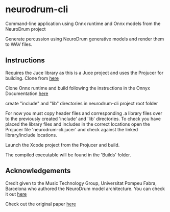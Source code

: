 # neurodrum-cli
Command-line application using Onnx runtime and Onnx models from the NeuroDrum project

Generate percussion using NeuroDrum generative models and render them to WAV files.

## Instructions
Requires the Juce library as this is a Juce project and uses the Projucer for building. Clone from [here](https://github.com/juce-framework/JUCE)

Clone Onnx runtime and build following the instructions in the Onnyx Documentation [here](https://onnxruntime.ai/docs/how-to/build/inferencing.html)

create "include" and "lib" directories in neurodrum-cli project root folder

For now you must copy header files and corresponding .a library files over to the previously created 'include' and 'lib' directories. To check you have placed the library files and includes in the correct locations open the Projucer file 'neurodrum-cli.jucer' and check against the linked library/include locations.

Launch the Xcode project from the Projucer and build.

The compiled executable will be found in the 'Builds' folder.

## Acknowledgements

Credit given to the Music Technology Group, Universitat Pompeu Fabra, Barcelona who authored the NeuroDrum model architecture. You can check it out [here](https://github.com/pc2752/percussive_synth)

Check out the original paper [here](https://arxiv.org/abs/1911.11853)
